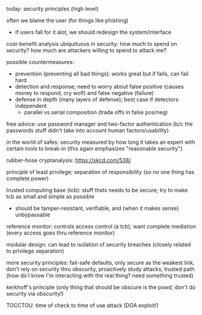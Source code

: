 today: security principles (high level)

often we blame the user (for things like phishing)

- if users fall for it alot, we should redesign the system/interface

cost-benefit analysis ubiquituous in security: how much to spend on security? how much are attackers willing to spend to attack me?

possible countermeasures:

- prevention (preventing all bad things): works great but if fails, can fail hard
- detection and response; need to worry about false positive (causes money to respond, cry wolf) and false negative (failure)
- defense in depth (many layers of defense); best case if detectors independent
  - parallel vs serial composition (trade offs in false pos/neg)

free advice: use password manager and two-factor authentication (b/c the passwords stuff didn't take into account human factors/usability)

in the world of safes: security measured by how long it takes an expert with certain tools to break-in (this again emphasizes "reasonable security")

rubber-hose cryptanalysis: https://xkcd.com/538/

principle of least privilege; separation of responsibility (so no one thing has complete power)

trusted computing base (tcb): stuff thats needs to be secure; try to make tcb as small and simple as possible

- should be tamper-resistant, verifiable, and (when it makes sense) unbypassable

reference monitor: controls access control (a tcb); want complete mediation (every access goes thru reference monitor)

modular design: can lead to isolation of security breaches (closely related to privilege separation)

more security principles: fail-safe defaults, only secure as the weakest link, don't rely on security thru obscurity, proactively study attacks, trusted path (how do I know I'm interacting with the real thing? need something trusted)

kerkhoff's principle (only thing that should be obscure is the pswd; don't do security via obscurity!)

TOCCTOU: time of check to time of use attack (DOA exploit!)